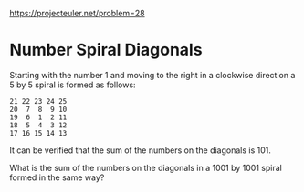 https://projecteuler.net/problem=28

# Number Spiral Diagonals

Starting with the number $1$ and moving to the right in a clockwise direction a
$5$ by $5$ spiral is formed as follows:

```
21 22 23 24 25
20  7  8  9 10
19  6  1  2 11
18  5  4  3 12
17 16 15 14 13
```

It can be verified that the sum of the numbers on the diagonals is $101$.

What is the sum of the numbers on the diagonals in a $1001$ by $1001$ spiral
formed in the same way?
